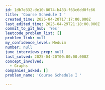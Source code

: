```yaml
---
id: 1db7e332-de10-8074-b483-f63c6dd0fc66
title: 'Course Schedule I '
created_time: 2025-04-20T17:17:00.000Z
last_edited_time: 2025-04-29T21:18:00.000Z
commit_to_git_hub: 'Yes'
leetcode_problem_list: []
problem_link: null
my_confidence_level: Meduim
number: null
june_interviews_prep: null
last_solved: 2025-04-20T00:00:00.000Z
concept_involved:
  - Graphs
companies_asked: []
problem_name: 'Course Schedule I '

---
```

